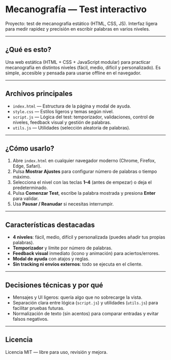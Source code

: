# Mecanografía — Test interactivo

Proyecto: test de mecanografía estático (HTML, CSS, JS). Interfaz ligera para medir rapidez y precisión en escribir palabras en varios niveles.

---

## ¿Qué es esto?

Una web estática (HTML + CSS + JavaScript modular) para practicar mecanografía en distintos niveles (fácil, medio, difícil y personalizado). Es simple, accesible y pensada para usarse offline en el navegador.

---

## Archivos principales

* `index.html` — Estructura de la página y modal de ayuda.
* `style.css` — Estilos ligeros y temas según nivel.
* `script.js` — Lógica del test: temporizador, validaciones, control de niveles, feedback visual y gestión de palabras.
* `utils.js` — Utilidades (selección aleatoria de palabras).

---

## ¿Cómo usarlo?

1. Abre `index.html` en cualquier navegador moderno (Chrome, Firefox, Edge, Safari).
2. Pulsa **Mostrar Ajustes** para configurar número de palabras o tiempo máximo.
3. Selecciona el nivel con las teclas **1–4** (antes de empezar) o deja el predeterminado.
4. Pulsa **Comenzar Test**, escribe la palabra mostrada y presiona **Enter** para validar.
5. Usa **Pausar / Reanudar** si necesitas interrumpir.

---

## Características destacadas

* **4 niveles**: fácil, medio, difícil y personalizada (puedes añadir tus propias palabras).
* **Temporizador** y límite por número de palabras.
* **Feedback visual** inmediato (icono y animación) para aciertos/errores.
* **Modal de ayuda** con atajos y reglas.
* **Sin tracking ni envíos externos**: todo se ejecuta en el cliente.

---

## Decisiones técnicas y por qué

* Mensajes y UI ligeros: quería algo que no sobrecarge la vista.
* Separación clara entre lógica (`script.js`) y utilidades (`utils.js`) para facilitar pruebas futuras.
* Normalización de texto (sin acentos) para comparar entradas y evitar falsos negativos.

---

## Licencia

Licencia MIT — libre para uso, revisión y mejora.
